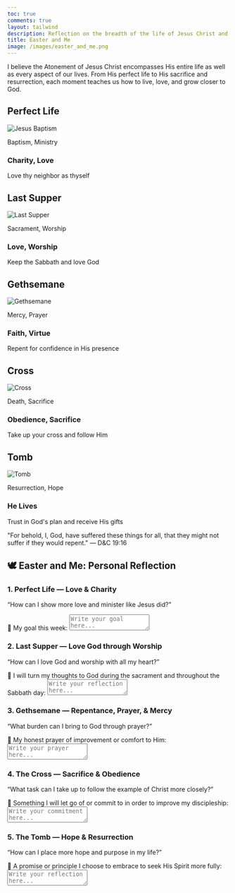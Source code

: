 ```yaml
---
toc: true
comments: true
layout: tailwind
description: Reflection on the breadth of the life of Jesus Christ and how it relates to me, or all of us.
title: Easter and Me
image: /images/easter_and_me.png
---
```


<div class="bg-gray-50 p-6 rounded-lg shadow-md">
    <p class="text-lg mb-4">
        I believe the Atonement of Jesus Christ encompasses His entire life as well as every aspect of our lives.
        From His perfect life to His sacrifice and resurrection, each moment teaches us how to live, love, and grow closer to God.
    </p>
</div>

<div class="grid grid-cols-5 gap-4 bg-blue-50">
    <!-- Column 1 -->
    <div class="text-center">
        <h2 class="text-xl font-semibold mb-2">Perfect Life</h2>
        <img src="{{site.baseurl}}/images/jesus_triumph.jpg" alt="Jesus Baptism" class="rounded-lg mx-auto mb-2 h-40 object-cover">
        <p class="text-sm italic mb-4">Baptism, Ministry</p>
        <h3 class="text-lg font-medium">Charity, Love</h3>
        <p class="text-sm">Love thy neighbor as thyself</p>
    </div>
    <!-- Column 2 -->
    <div class="text-center">
        <h2 class="text-xl font-semibold mb-2">Last Supper</h2>
        <img src="{{site.baseurl}}/images/jesus_last_supper.jpg" alt="Last Supper" class="rounded-lg mx-auto mb-2 h-40 object-cover">
        <p class="text-sm italic mb-4">Sacrament, Worship</p>
        <h3 class="text-lg font-medium">Love, Worship</h3>
        <p class="text-sm">Keep the Sabbath and love God</p>
    </div>
    <!-- Column 3 -->
    <div class="text-center">
        <h2 class="text-xl font-semibold mb-2">Gethsemane</h2>
        <img src="{{site.baseurl}}/images/jesus_gethsemane.jpg" alt="Gethsemane" class="rounded-lg mx-auto mb-2 h-40 object-cover">
        <p class="text-sm italic mb-4">Mercy, Prayer</p>
        <h3 class="text-lg font-medium">Faith, Virtue</h3>
        <p class="text-sm">Repent for confidence in His presence</p>
    </div>
    <!-- Column 4 -->
    <div class="text-center">
        <h2 class="text-xl font-semibold mb-2">Cross</h2>
        <img src="{{site.baseurl}}/images/jesus_thorns.jpg" alt="Cross" class="rounded-lg mx-auto mb-2 h-40 object-cover">
        <p class="text-sm italic mb-4">Death, Sacrifice</p>
        <h3 class="text-lg font-medium">Obedience, Sacrifice</h3>
        <p class="text-sm">Take up your cross and follow Him</p>
    </div>
    <!-- Column 5 -->
    <div class="text-center">
        <h2 class="text-xl font-semibold mb-2">Tomb</h2>
        <img src="{{site.baseurl}}/images/jesus_resurection.jpg" alt="Tomb" class="rounded-lg mx-auto mb-2 h-40 object-cover">
        <p class="text-sm italic mb-4">Resurrection, Hope</p>
        <h3 class="text-lg font-medium">He Lives</h3>
        <p class="text-sm">Trust in God's plan and receive His gifts</p>
    </div>
</div>
<div class="bg-gray-50 p-6 rounded-lg shadow-md">
    <p class="text-sm italic text-gray-600">
        "For behold, I, God, have suffered these things for all, that they might not suffer if they would repent."
        <span class="font-medium">— D&C 19:16</span>
    </p>
</div>

<div class="mt-8">
    <h2 class="text-2xl font-bold text-center mb-6">🕊️ Easter and Me: Personal Reflection</h2>
    <div class="space-y-8">
        <!-- Reflection 1 -->
        <div class="bg-gray-100 p-4 rounded-lg shadow-md">
            <h3 class="text-lg font-semibold mb-2">1. Perfect Life — <span class="italic">Love & Charity</span></h3>
            <p class="text-sm mb-4">“How can I show more love and minister like Jesus did?”</p>
            <label class="block text-sm font-medium mb-1">📝 My goal this week:</label>
            <textarea class="w-full border rounded-lg p-2 text-sm" rows="2" placeholder="Write your goal here..."></textarea>
        </div>
        <!-- Reflection 2 -->
        <div class="bg-gray-100 p-4 rounded-lg shadow-md">
            <h3 class="text-lg font-semibold mb-2">2. Last Supper — <span class="italic">Love God through Worship</span></h3>
            <p class="text-sm mb-4">“How can I love God and worship with all my heart?”</p>
            <label class="block text-sm font-medium mb-1">📝 I will turn my thoughts to God during the sacrament and throughout the Sabbath day:</label>
            <textarea class="w-full border rounded-lg p-2 text-sm" rows="2" placeholder="Write your reflection here..."></textarea>
        </div>
        <!-- Reflection 3 -->
        <div class="bg-gray-100 p-4 rounded-lg shadow-md">
            <h3 class="text-lg font-semibold mb-2">3. Gethsemane — <span class="italic">Repentance, Prayer, & Mercy</span></h3>
            <p class="text-sm mb-4">“What burden can I bring to God through prayer?”</p>
            <label class="block text-sm font-medium mb-1">📝 My honest prayer of improvement or comfort to Him:</label>
            <textarea class="w-full border rounded-lg p-2 text-sm" rows="2" placeholder="Write your prayer here..."></textarea>
        </div>
        <!-- Reflection 4 -->
        <div class="bg-gray-100 p-4 rounded-lg shadow-md">
            <h3 class="text-lg font-semibold mb-2">4. The Cross — <span class="italic">Sacrifice & Obedience</span></h3>
            <p class="text-sm mb-4">“What task can I take up to follow the example of Christ more closely?”</p>
            <label class="block text-sm font-medium mb-1">📝 Something I will let go of or commit to in order to improve my discipleship:</label>
            <textarea class="w-full border rounded-lg p-2 text-sm" rows="2" placeholder="Write your commitment here..."></textarea>
        </div>
        <!-- Reflection 5 -->
        <div class="bg-gray-100 p-4 rounded-lg shadow-md">
            <h3 class="text-lg font-semibold mb-2">5. The Tomb — <span class="italic">Hope & Resurrection</span></h3>
            <p class="text-sm mb-4">“How can I place more hope and purpose in my life?”</p>
            <label class="block text-sm font-medium mb-1">📝 A promise or principle I choose to embrace to seek His Spirit more fully:</label>
            <textarea class="w-full border rounded-lg p-2 text-sm" rows="2" placeholder="Write your reflection here..."></textarea>
        </div>
    </div>
</div>